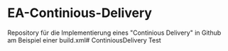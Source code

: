 # EA-Continious-Delivery
Repository für die Implementierung eines "Continious Delivery" in Github am Beispiel einer build.xml# ContiniousDelivery
Test
